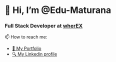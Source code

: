 # 👋 Hi, I’m @Edu-Maturana

### Full Stack Developer at [wherEX](https://wherex.cl/)

📫 How to reach me:

- [📄 My Portfolio](https://eduardomaturana.netlify.app/)
- [🔍 My Linkedin profile](https://www.linkedin.com/in/eduardo-maturana-c%C3%A1ceres-27561b1b5/)

